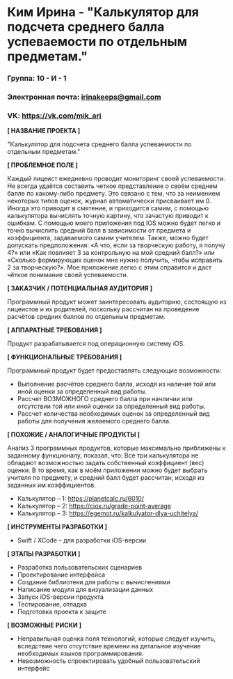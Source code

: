# Ким Ирина - "Калькулятор для подсчета среднего балла успеваемости по отдельным предметам."
### Группа: 10 - И - 1
### Электронная почта: irinakeeps@gmail.com
### VK: https://vk.com/mik_ari

**[ НАЗВАНИЕ ПРОЕКТА ]**

"Калькулятор для подсчета среднего балла успеваемости по отдельным предметам."

**[ ПРОБЛЕМНОЕ ПОЛЕ ]**

Каждый лицеист ежедневно проводит мониторинг своей успеваемости. Не всегда удаётся составить четкое представление о своём среднем балле по какому-либо предмету. Это связано с тем, что за неимением некоторых типов оценок, журнал автоматически присваивает им 0. Иногда это приводит в смятение, и приходится самим, с помощью калькулятора вычислять точную картину, что зачастую приводит к ошибкам. С помощью моего приложения под IOS можно будет легко и точно вычислить средний балл в зависимости от предмета и коэффициента, задаваемого самим учителем. Также, можно будет допускать предположения: «А что, если за творческую работу, я получу 4?» или «Как повлияет 3 за контрольную на мой средний балл?» или «Сколько формирующих оценок мне нужно получить, чтобы исправить 2 за творческую?». Мое приложение легко с этим справится и даст чёткое понимание своей успеваемости.

**[ ЗАКАЗЧИК / ПОТЕНЦИАЛЬНАЯ АУДИТОРИЯ ]**

Программный продукт может заинтересовать аудиторию, состоящую из лицеистов и их родителей, поскольку рассчитан на проведение расчётов средних баллов по отдельным предметам. 

**[ АППАРАТНЫЕ ТРЕБОВАНИЯ ]** 

Продукт разрабатывается под операционную систему iOS.

**[ ФУНКЦИОНАЛЬНЫЕ ТРЕБОВАНИЯ ]**

Программный продукт будет предоставлять следующие возможности:
* Выполнение расчётов среднего балла, исходя из наличия той или иной оценки за определенный вид работы.
* Рассчет ВОЗМОЖНОГО среднего балла при начличии или отсутствии той или иной оценки за определенный вид работы. 
* Рассчет количества необходимых оценок за определенный вид работы для получения желаемого среднего балла.

**[ ПОХОЖИЕ / АНАЛОГИЧНЫЕ ПРОДУКТЫ ]**

Анализ 3 программных продуктов, которые максимально приближены к заданному функционалу, показал, что:
Все три калькулятора не обладают возможностью задать собственный коэффициент (вес) оценки. В то время, как в моём приложении можно будет выбрать учителя по предмету, и средний балл будет рассчитан, исходя из заданных им коэффициентов.
* Калькулятор – 1: https://planetcalc.ru/6010/ 
*	Калькулятор – 2: https://ciox.ru/grade-point-average
* Калькулятор – 3: https://egemot.ru/kalkulyator-dlya-uchitelya/

**[ ИНСТРУМЕНТЫ РАЗРАБОТКИ ]**

*	Swift / XCode – для разработки iOS-версии

**[ ЭТАПЫ РАЗРАБОТКИ ]**

*	Разработка пользовательских сценариев
*	Проектирование интерфейса
*	Создание библиотеки для работы с вычислениями
*	Написание модуля для визуализации данных
*	Запуск iOS-версии продукта
*	Тестирование, отладка
*	Подготовка проекта к защите

**[ ВОЗМОЖНЫЕ РИСКИ ]**
* Неправильная оценка поля технологий, которые следует изучить, вследствие чего отсутствие времени на детальное изучение необходимых языков программирования.
*	Невозможность спроектировать удобный пользовательский интерфейс
